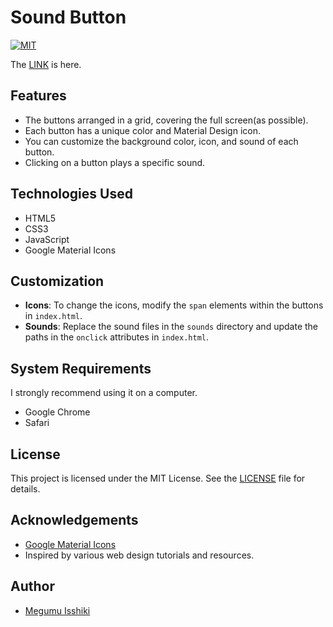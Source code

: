 # Sound Button

[![MIT](https://custom-icon-badges.herokuapp.com/badge/license-MIT-8BB80A.svg?logo=law&logoColor=white)]()

The [LINK](https://davinci-meg.github.io/sound_button/) is here.

## Features

- The buttons arranged in a grid, covering the full screen(as possible).
- Each button has a unique color and Material Design icon.
- You can customize the background color, icon, and sound of each button.
- Clicking on a button plays a specific sound.

## Technologies Used

- HTML5
- CSS3
- JavaScript
- Google Material Icons

## Customization

- **Icons**: To change the icons, modify the `span` elements within the buttons in `index.html`.
- **Sounds**: Replace the sound files in the `sounds` directory and update the paths in the `onclick` attributes in `index.html`.

## System Requirements

I strongly recommend using it on a computer.
- Google Chrome
- Safari

## License

This project is licensed under the MIT License. See the [LICENSE](LICENSE) file for details.

## Acknowledgements

- [Google Material Icons](https://fonts.google.com/icons)
- Inspired by various web design tutorials and resources.

## Author

- [Megumu Isshiki](https://github.com/Davinci-Meg)
